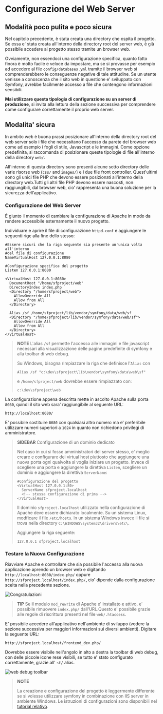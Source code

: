 Configurazione del Web Server
=============================

Modalità poco pulita e poco sicura
----------------------------------

Nel capitolo precedente, è stata creata una directory che ospita il progetto.
Se essa e' stata creata all'interno della directory root del server web,
è già possibile accedere al progetto stesso tramite un browser web.

Ovviamente, non essendoci una configurazione specifica, quanto fatto finora è molto facile 
e veloce da impostare, ma se si provasse per esempio ad accedere al file `config/databases.yml` 
tramite il browser web si comprenderebbero le conseguenze negative di tale attitudine.
Se un utente venisse a conoscenza che il sito web in questione e' sviluppato 
con Symfony, avrebbe facilmente accesso a file che contengono informazioni sensibili.


**Mai utilizzare questa tipologia di configurazione su un server di produzione**,
si invita alla lettura della sezione successiva per comprendere come configurare
correttamente il proprio web server. 


Modalita' sicura
----------------

In ambito web è buona prassi posizionare all'interno della directory root del
web server solo i file che necessitano l'accesso da parete del browser web come
ad esempio i fogli di stile, Javascript e le immagini.
Come opzione predefinita, si raccomanda di posizionare queste tipologie di file all'interno
della directory `web/`.


All'interno di questa directory sono presenti alcune sotto directory  delle varie 
risorse web (`css/` and `images/`) e i due file front controller.
Quest'ultimi sono gli unici file PHP che devono essere posizionati all'interno 
della directory web.Tutti gli altri file PHP devono essere nascosti, non raggiungibili,
dal browser web, cio' rappresenta una buona soluzione per la sicurezza dell'applicativo.


### Configurazione del Web Server
È giunto il momento di cambiare la configurazione di Apache in modo
da rendere accessibile esternamente il nuovo progetto.

Individuare e aprire il file di configurazione `httpd.conf` e aggiungere le seguenti
rige alla fine dello stesso:

   
    #Essere sicuri che la riga seguente sia presente un'unica volta all'interno 
    #del file di configurazione
    NameVirtualHost 127.0.0.1:8080

    #Configurazione specifica del progetto
    Listen 127.0.0.1:8080

    <VirtualHost 127.0.0.1:8080>
      DocumentRoot "/home/sfproject/web"
      DirectoryIndex index.php
      <Directory "/home/sfproject/web">
        AllowOverride All
        Allow from All
      </Directory>

      Alias /sf /home/sfproject/lib/vendor/symfony/data/web/sf
      <Directory "/home/sfproject/lib/vendor/symfony/data/web/sf">
        AllowOverride All
        Allow from All
      </Directory>
    </VirtualHost>


>**NOTE**
>L'alias `/sf` permette l'accesso alle immagini e file javascript necessari
>alla visualizzazione delle pagine predefinite di symfony e alla toolbar di web debug.
>
>Su Windows, bisogna rimpiazzare la riga che definisce l'`Alias` con
>
>     Alias /sf "c:\dev\sfproject\lib\vendor\symfony\data\web\sf"
>
>e `/home/sfproject/web` dovrebbe essere rimpiazzato con:
>
>     c:\dev\sfproject\web


La configurazione appena descritta mette in ascolto Apache sulla porta `8080`,
quindi il sito web sara' raggiungibile al seguente URL:

    http://localhost:8080/

E' possibile sostituire `8080` con qualsiasi altro numero ma e' preferibile utilizzare
numeri superiori a `1024` in quanto non richiedono privilegi di amministratore.

>**SIDEBAR**
>Configurazione di un dominio dedicato
>
>Nel caso in cui si fosse amministratori del server stesso, e' meglio 
>creare e configurare dei virtual host piuttosto che aggiungere una nuova porta 
>ogni qualvolta si voglia iniziare un progetto. Invece di scegliere una porta e
>aggiungere la direttiva `Listen`, scegliere un dominio e aggiungere la direttiva
>`ServerName`:
>
>     #Configurazione del progetto
>     <VirtualHost 127.0.0.1:80>
>       ServerName sfproject.localhost
>       <!-- stessa configurazione di prima -->
>     </VirtualHost>
>
>
>Il dominio `sfproject.localhost` utilizzato nella configurazione di Apache
>deve essere dichiarato localmente. Su un sistema Linux, modficare il file `/etc/hosts`.
>In un sistema Windows invece il file si trova nella directory `C:\WINDOWS\system32\drivers\etc\`.
>
>Aggiungere la riga seguente:
>
>     127.0.0.1 sfproject.localhost


### Testare la Nuova Configurazione 

Riavviare Apache e controllare che sia possibile l'accesso alla nuova applicazione
aprendo un browser web e digitando `http://localhost:8080/index.php/` oppure
`http://sfproject.localhost/index.php/`, cio' dipende dalla configurazione scelta
nella precedente sezione.



![Congratulazioni](http://www.symfony-project.org/images/jobeet/1_2/01/congratulations.png)
>**TIP**
>Se il modulo `mod_rewrite` di Apache e' installato e attivo, e' possibile rimuovere
>`index.php/` dall'URL.Questo e' possibile grazie alle regole di riscrittura presenti nel file
>`web/.htaccess`.


E' possibile accedere all'applicativo nell'ambiente di sviluppo (vedere la 
sezione successiva per maggiori informazioni sui diversi ambienti). Digitare la
seguente URL:

    http://sfproject.localhost/frontend_dev.php/

Dovrebbe essere visibile nell'angolo in alto a destra la toolbar di web debug, con 
delle piccole icone rese visibili, se tutto e' stato configurato correttamente,
grazie all' `sf/` alias.


![web debug toolbar](http://www.symfony-project.org/images/jobeet/1_2/01/web_debug_toolbar.png)

>**NOTE**
>
>La creazione e configurazione del progetto è leggermente differente se si volesse
>utilizzare symfony in combinazione con IIS server in ambiente Windows.
>Le istruzioni di configurazioni sono disponibili nel 
>[tutorial relativo](http://www.symfony-project.com/cookbook/1_0/web_server_iis).
